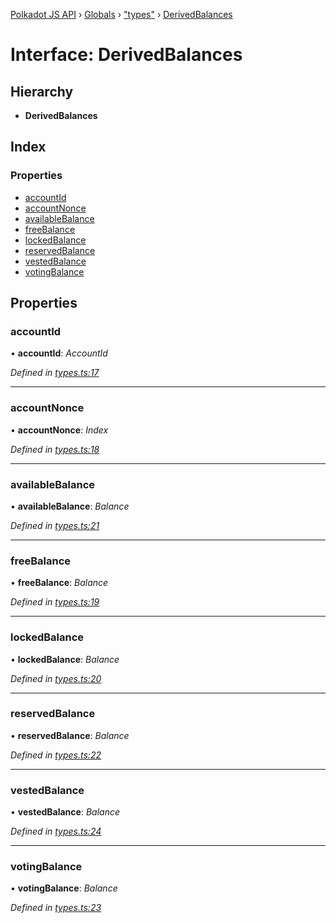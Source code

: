 [Polkadot JS API](../README.md) › [Globals](../globals.md) › ["types"](../modules/_types_.md) › [DerivedBalances](_types_.derivedbalances.md)

# Interface: DerivedBalances

## Hierarchy

* **DerivedBalances**

## Index

### Properties

* [accountId](_types_.derivedbalances.md#accountid)
* [accountNonce](_types_.derivedbalances.md#accountnonce)
* [availableBalance](_types_.derivedbalances.md#availablebalance)
* [freeBalance](_types_.derivedbalances.md#freebalance)
* [lockedBalance](_types_.derivedbalances.md#lockedbalance)
* [reservedBalance](_types_.derivedbalances.md#reservedbalance)
* [vestedBalance](_types_.derivedbalances.md#vestedbalance)
* [votingBalance](_types_.derivedbalances.md#votingbalance)

## Properties

###  accountId

• **accountId**: *AccountId*

*Defined in [types.ts:17](https://github.com/polkadot-js/api/blob/453aacb669/packages/api-derive/src/types.ts#L17)*

___

###  accountNonce

• **accountNonce**: *Index*

*Defined in [types.ts:18](https://github.com/polkadot-js/api/blob/453aacb669/packages/api-derive/src/types.ts#L18)*

___

###  availableBalance

• **availableBalance**: *Balance*

*Defined in [types.ts:21](https://github.com/polkadot-js/api/blob/453aacb669/packages/api-derive/src/types.ts#L21)*

___

###  freeBalance

• **freeBalance**: *Balance*

*Defined in [types.ts:19](https://github.com/polkadot-js/api/blob/453aacb669/packages/api-derive/src/types.ts#L19)*

___

###  lockedBalance

• **lockedBalance**: *Balance*

*Defined in [types.ts:20](https://github.com/polkadot-js/api/blob/453aacb669/packages/api-derive/src/types.ts#L20)*

___

###  reservedBalance

• **reservedBalance**: *Balance*

*Defined in [types.ts:22](https://github.com/polkadot-js/api/blob/453aacb669/packages/api-derive/src/types.ts#L22)*

___

###  vestedBalance

• **vestedBalance**: *Balance*

*Defined in [types.ts:24](https://github.com/polkadot-js/api/blob/453aacb669/packages/api-derive/src/types.ts#L24)*

___

###  votingBalance

• **votingBalance**: *Balance*

*Defined in [types.ts:23](https://github.com/polkadot-js/api/blob/453aacb669/packages/api-derive/src/types.ts#L23)*
